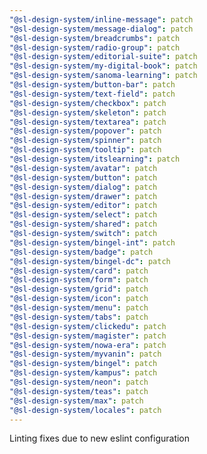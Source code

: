 ```yaml
---
"@sl-design-system/inline-message": patch
"@sl-design-system/message-dialog": patch
"@sl-design-system/breadcrumbs": patch
"@sl-design-system/radio-group": patch
"@sl-design-system/editorial-suite": patch
"@sl-design-system/my-digital-book": patch
"@sl-design-system/sanoma-learning": patch
"@sl-design-system/button-bar": patch
"@sl-design-system/text-field": patch
"@sl-design-system/checkbox": patch
"@sl-design-system/skeleton": patch
"@sl-design-system/textarea": patch
"@sl-design-system/popover": patch
"@sl-design-system/spinner": patch
"@sl-design-system/tooltip": patch
"@sl-design-system/itslearning": patch
"@sl-design-system/avatar": patch
"@sl-design-system/button": patch
"@sl-design-system/dialog": patch
"@sl-design-system/drawer": patch
"@sl-design-system/editor": patch
"@sl-design-system/select": patch
"@sl-design-system/shared": patch
"@sl-design-system/switch": patch
"@sl-design-system/bingel-int": patch
"@sl-design-system/badge": patch
"@sl-design-system/bingel-dc": patch
"@sl-design-system/card": patch
"@sl-design-system/form": patch
"@sl-design-system/grid": patch
"@sl-design-system/icon": patch
"@sl-design-system/menu": patch
"@sl-design-system/tabs": patch
"@sl-design-system/clickedu": patch
"@sl-design-system/magister": patch
"@sl-design-system/nowa-era": patch
"@sl-design-system/myvanin": patch
"@sl-design-system/bingel": patch
"@sl-design-system/kampus": patch
"@sl-design-system/neon": patch
"@sl-design-system/teas": patch
"@sl-design-system/max": patch
"@sl-design-system/locales": patch
---
```


Linting fixes due to new eslint configuration
